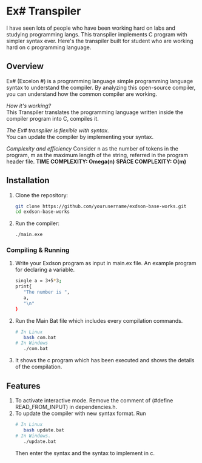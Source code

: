 # Ex# Transpiler

I have seen lots of people who have been working hard on labs and studying programming langs. This transpiler implements C program with simpler syntax ever. Here's the transpiler built for student who are working hard on c programming language.


## Overview
Ex# (Excelon #) is a programming language simple programming language syntax to understand the compiler. By analyzing this open-source compiler, you can understand how the common compiler are working. 


*How it's working?*  
This Transpiler translates the programming language written inside the compiler program into C, compiles it.

*The Ex# transpiler is flexible with syntax.*  
You can update the compiler by implementing your syntax. 

*Complexity and efficiency*
Consider n as the number of tokens in the program, m as the maximum length of the string, referred in the program header file.
**TIME COMPLEXITY: Omega(n)**
**SPACE COMPLEXITY: O(m)**

## Installation
1. Clone the repository:
   ```sh
   git clone https://github.com/yourusername/exdson-base-works.git
   cd exdson-base-works
   ```
2. Run the compiler:
   ```sh
   ./main.exe
   ```

### Compiling & Running
1. Write your Exdson program as input in main.ex file.
   An example program for declaring a variable.
   ```sh
   single a = 3+5*3;
   print{
      "The number is ",
      a,
      "\n"
   }
   ```

2. Run the Main Bat file which includes every compilation commands.
   ```sh
   # In Linux
      bash com.bat
   # In Windows
      ./com.bat
   ```
3. It shows the c program which has been executed and shows the details of the compilation.


## Features
1. To activate interactive mode. Remove the comment of (#define READ_FROM_INPUT) in dependencies.h.
2. To update the compiler with new syntax format. Run
   ```sh
   # In Linux
      bash update.bat
   # In Windows.
      ./update.bat
   ```
   Then enter the syntax and the syntax to implement in c.

